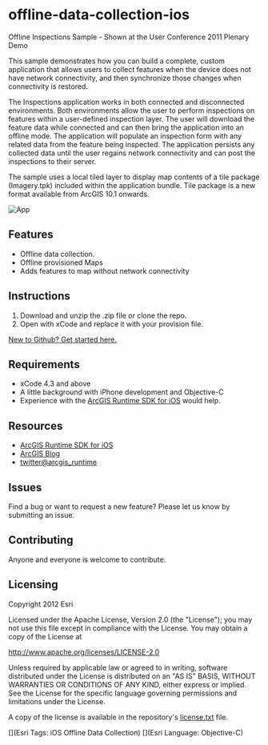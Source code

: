 # offline-data-collection-ios

Offline Inspections Sample - Shown at the User Conference 2011 Plenary Demo

This sample demonstrates how you can build a complete, custom application that allows users to collect features when the device does not have network connectivity, and then synchronize those changes when connectivity is restored.

The Inspections application works in both connected and disconnected environments. Both environments allow the user to perform inspections on features within a user-defined inspection layer. The user will download the feature data while connected and can then bring the application into an offline mode. The application will populate an inspection form with any related data from the feature being inspected. The application persists any collected data until the user regains network connectivity and can post the inspections to their server.

The sample uses a local tiled layer to display map contents of a tile package (Imagery.tpk) included within the application bundle. Tile package is a new format available from ArcGIS 10.1 onwards.

![App](https://raw.github.com/ArcGIS/offline-data-collection-ios/master/picture.png)

## Features
* Offline data collection.
* Offline provisioned Maps
* Adds features to map without network connectivity

## Instructions

1. Download and unzip the .zip file or clone the repo.
2. Open with xCode and replace it with your provision file.

[New to Github? Get started here.](https://github.com/)

## Requirements

* xCode 4.3 and above
* A little background with iPhone development and Objective-C
* Experience with the [ArcGIS Runtime SDK for iOS](http://www.esri.com/) would help.

## Resources

* [ArcGIS Runtime SDK for iOS](http://resources.arcgis.com/en/communities/runtime-ios-sdk/)
* [ArcGIS Blog](http://blogs.esri.com/esri/arcgis/)
* [twitter@arcgis_runtime](http://twitter.com/arcgis_runtime)

## Issues

Find a bug or want to request a new feature?  Please let us know by submitting an issue.

## Contributing

Anyone and everyone is welcome to contribute. 

## Licensing
Copyright 2012 Esri

Licensed under the Apache License, Version 2.0 (the "License");
you may not use this file except in compliance with the License.
You may obtain a copy of the License at

   http://www.apache.org/licenses/LICENSE-2.0

Unless required by applicable law or agreed to in writing, software
distributed under the License is distributed on an "AS IS" BASIS,
WITHOUT WARRANTIES OR CONDITIONS OF ANY KIND, either express or implied.
See the License for the specific language governing permissions and
limitations under the License.

A copy of the license is available in the repository's [license.txt]( https://raw.github.com/Esri/switch-basemaps-js/master/license.txt) file.

[](Esri Tags: iOS Offline Data Collection)
[](Esri Language: Objective-C)
